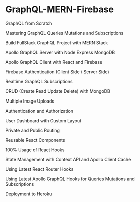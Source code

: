 # GraphQL-MERN-Firebase

GraphQL from Scratch

Mastering GraphQL Queries Mutations and Subscriptions

Build FullStack GraphQL Project with MERN Stack

Apollo GraphQL Server with Node Express MongoDB

Apollo GraphQL Client with React and Firebase

Firebase Authentication (Client Side / Server Side)

Realtime GraphQL Subscriptions

CRUD (Create Read Update Delete) with MongoDB

Multiple Image Uploads

Authentication and Authorization

User Dashboard with Custom Layout

Private and Public Routing

Reusable React Components

100% Usage of React Hooks

State Management with Context API and Apollo Client Cache

Using Latest React Router Hooks

Using Latest Apollo GraphQL Hooks for Queries Mutations and Subscriptions

Deployment to Heroku




